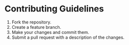 # Contributing Guidelines
1. Fork the repository.
2. Create a feature branch.
3. Make your changes and commit them.
4. Submit a pull request with a description of the changes.
